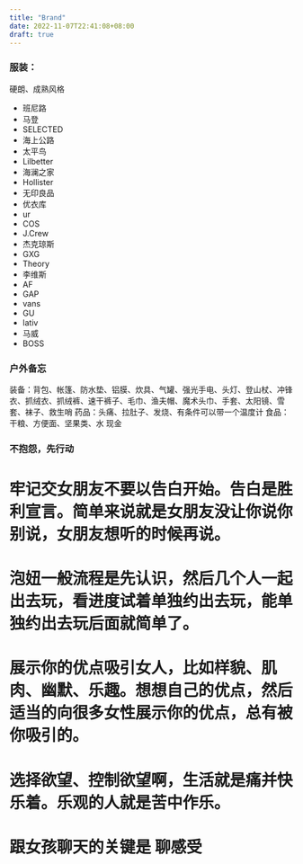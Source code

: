 ```yaml
---
title: "Brand"
date: 2022-11-07T22:41:08+08:00
draft: true
---
```


### 服装：
硬朗、成熟风格
* 班尼路
* 马登
* SELECTED
* 海上公路
* 太平鸟
* Lilbetter
* 海澜之家
* Hollister
* 无印良品
* 优衣库
* ur
* COS
* J.Crew
* 杰克琼斯
* GXG
* Theory
* 李维斯
* AF
* GAP
* vans
* GU
* lativ
* 马威
* BOSS



### 户外备忘
装备：背包、帐篷、防水垫、铝膜、炊具、气罐、强光手电、头灯、登山杖、冲锋衣、抓绒衣、抓绒裤、速干裤子、毛巾、渔夫帽、魔术头巾、手套、太阳镜、雪套、袜子、救生哨
药品：头痛、拉肚子、发烧、有条件可以带一个温度计
食品：干粮、方便面、坚果类、水
现金


### 不抱怨，先行动
# 牢记交女朋友不要以告白开始。告白是胜利宣言。简单来说就是女朋友没让你说你别说，女朋友想听的时候再说。
# 泡妞一般流程是先认识，然后几个人一起出去玩，看进度试着单独约出去玩，能单独约出去玩后面就简单了。
# 展示你的优点吸引女人，比如样貌、肌肉、幽默、乐趣。想想自己的优点，然后适当的向很多女性展示你的优点，总有被你吸引的。
# 选择欲望、控制欲望啊，生活就是痛并快乐着。乐观的人就是苦中作乐。
# 跟女孩聊天的关键是 聊感受
